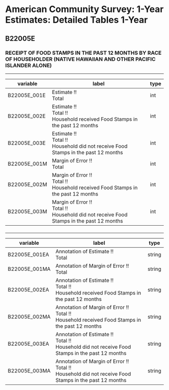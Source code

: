 # American Community Survey: 1-Year Estimates: Detailed Tables 1-Year

## B22005E

### RECEIPT OF FOOD STAMPS IN THE PAST 12 MONTHS BY RACE OF HOUSEHOLDER (NATIVE HAWAIIAN AND OTHER PACIFIC ISLANDER ALONE)

___

| variable | label | type |
| ----- | ----- | ----- |
| B22005E_001E | Estimate !!<br>Total | int |
| B22005E_002E | Estimate !!<br>Total !!<br>Household received Food Stamps in the past 12 months | int |
| B22005E_003E | Estimate !!<br>Total !!<br>Household did not receive Food Stamps in the past 12 months | int |
| B22005E_001M | Margin of Error !!<br>Total | int |
| B22005E_002M | Margin of Error !!<br>Total !!<br>Household received Food Stamps in the past 12 months | int |
| B22005E_003M | Margin of Error !!<br>Total !!<br>Household did not receive Food Stamps in the past 12 months | int |
### 

___

| variable | label | type |
| ----- | ----- | ----- |
| B22005E_001EA | Annotation of Estimate !!<br>Total | string |
| B22005E_001MA | Annotation of Margin of Error !!<br>Total | string |
| B22005E_002EA | Annotation of Estimate !!<br>Total !!<br>Household received Food Stamps in the past 12 months | string |
| B22005E_002MA | Annotation of Margin of Error !!<br>Total !!<br>Household received Food Stamps in the past 12 months | string |
| B22005E_003EA | Annotation of Estimate !!<br>Total !!<br>Household did not receive Food Stamps in the past 12 months | string |
| B22005E_003MA | Annotation of Margin of Error !!<br>Total !!<br>Household did not receive Food Stamps in the past 12 months | string |

